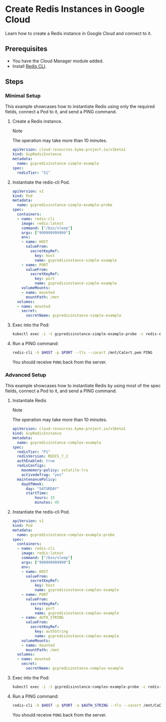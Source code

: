 # Create Redis Instances in Google Cloud

Learn how to create a Redis instance in Google Cloud and connect to it.

## Prerequisites  <!-- {docsify-ignore} -->

- You have the Cloud Manager module added.
- Install [Redis CLI](https://redis.io/docs/latest/develop/tools/cli/).

## Steps

### Minimal Setup

This example showcases how to instantiate Redis using only the required fields, connect a Pod to it, and send a PING command.

1. Create a Redis instance.

   > [!NOTE]
   > The operation may take more than 10 minutes.

   ```yaml
   apiVersion: cloud-resources.kyma-project.io/v1beta1
   kind: GcpRedisInstance
   metadata:
     name: gcpredisinstance-simple-example
   spec:
     redisTier: "S1"
   ```

2. Instantiate the redis-cli Pod.

   ```yaml
   apiVersion: v1
   kind: Pod
   metadata:
     name: gcpredisinstance-simple-example-probe
   spec:
     containers:
     - name: redis-cli
       image: redis:latest
       command: ["/bin/sleep"]
       args: ["999999999999"]
       env:
       - name: HOST
         valueFrom:
           secretKeyRef:
             key: host
             name: gcpredisinstance-simple-example
       - name: PORT
         valueFrom:
           secretKeyRef:
             key: port
             name: gcpredisinstance-simple-example
       volumeMounts:
       - name: mounted
         mountPath: /mnt
     volumes:
     - name: mounted
       secret:
         secretName: gcpredisinstance-simple-example
   ```

3. Exec into the Pod:

   ```bash
   kubectl exec -i -t gcpredisinstance-simple-example-probe -c redis-cli -- sh -c "clear; (bash || ash || sh)"
   ```

4. Run a PING command:

   ```bash
   redis-cli -h $HOST -p $PORT --tls --cacert /mnt/CaCert.pem PING
   ```

   You should receive `PONG` back from the server.

### Advanced Setup

This example showcases how to instantiate Redis by using most of the spec fields, connect a Pod to it, and send a PING command.

1. Instantiate Redis

   > [!NOTE]
   > The operation may take more than 10 minutes.

   ```yaml
   apiVersion: cloud-resources.kyma-project.io/v1beta1
   kind: GcpRedisInstance
   metadata:
     name: gcpredisinstance-complex-example
   spec:
     redisTier: "P1"
     redisVersion: REDIS_7_2
     authEnabled: true
     redisConfigs:
       maxmemory-policy: volatile-lru
       activedefrag: "yes"
     maintenancePolicy:
       dayOfWeek:
         day: "SATURDAY"
         startTime:
             hours: 15
             minutes: 45
   ```

2. Instantiate the redis-cli Pod.

   ```yaml
   apiVersion: v1
   kind: Pod
   metadata:
     name: gcpredisinstance-complex-example-probe
   spec:
     containers:
     - name: redis-cli
       image: redis:latest
       command: ["/bin/sleep"]
       args: ["999999999999"]
       env:
       - name: HOST
         valueFrom:
           secretKeyRef:
             key: host
             name: gcpredisinstance-complex-example
       - name: PORT
         valueFrom:
           secretKeyRef:
             key: port
             name: gcpredisinstance-complex-example
       - name: AUTH_STRING
         valueFrom:
           secretKeyRef:
             key: authString
             name: gcpredisinstance-complex-example
       volumeMounts:
       - name: mounted
         mountPath: /mnt
     volumes:
     - name: mounted
       secret:
         secretName: gcpredisinstance-complex-example
   ```

3. Exec into the Pod:

   ```bash
   kubectl exec -i -t gcpredisinstance-complex-example-probe -c redis-cli -- sh -c "clear; (bash || ash || sh)"
   ```

4. Run a PING command:

   ```bash
   redis-cli -h $HOST -p $PORT -a $AUTH_STRING --tls --cacert /mnt/CaCert.pem PING
   ```

   You should receive `PONG` back from the server.
  